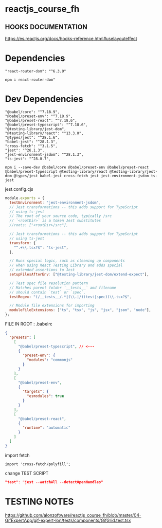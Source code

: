 # reactjs_course_fh

## HOOKS DOCUMENTATION

https://es.reactjs.org/docs/hooks-reference.html#uselayouteffect

# Dependencies

    "react-router-dom": "^6.3.0"

```console
npm i react-router-dom"
```

# Dev Dependencies

    "@babel/core": "^7.18.9",
    "@babel/preset-env": "^7.18.9",
    "@babel/preset-react": "^7.18.6",
    "@babel/preset-typescript": "^7.18.6",
    "@testing-library/jest-dom",
    "@testing-library/react": "^13.3.0",
    "@types/jest": "^28.1.6",
    "babel-jest": "^28.1.3",
    "cross-fetch": "^3.1.5",
    "jest": "^28.1.3",
    "jest-environment-jsdom": "^28.1.3",
    "ts-jest": "^28.0.7",

```console
npm i --save-dev @babel/core @babel/preset-env @babel/preset-react @babel/preset-typescript @testing-library/react @testing-library/jest-dom @types/jest babel-jest cross-fetch jest jest-environment-jsdom ts-jest
```

jest.config.cjs

```javascript
module.exports = {
  testEnvironment: "jest-environment-jsdom",
  // Jest transformations -- this adds support for TypeScript
  // using ts-jest
  // The root of your source code, typically /src
  // `<rootDir>` is a token Jest substitutes
  //roots: ["<rootDir>/src"],

  // Jest transformations -- this adds support for TypeScript
  // using ts-jest
  transform: {
    "^.+\\.tsx?$": "ts-jest",
  },

  // Runs special logic, such as cleaning up components
  // when using React Testing Library and adds special
  // extended assertions to Jest
  setupFilesAfterEnv: ["@testing-library/jest-dom/extend-expect"],

  // Test spec file resolution pattern
  // Matches parent folder `__tests__` and filename
  // should contain `test` or `spec`.
  testRegex: "(/__tests__/.*|(\\.|/)(test|spec))\\.tsx?$",

  // Module file extensions for importing
  moduleFileExtensions: ["ts", "tsx", "js", "jsx", "json", "node"],
};
```

FILE IN ROOT : .babelrc

```json
{
  "presets": [
    [
      "@babel/preset-typescript", // <---
      {
        "preset-env": {
          "modules": "commonjs"
        }
      }
    ],
    [
      "@babel/preset-env",
      {
        "targets": {
          "esmodules": true
        }
      }
    ],
    [
      "@babel/preset-react",
      {
        "runtime": "automatic"
      }
    ]
  ]
}
```

import fetch

```code
import 'cross-fetch/polyfill';
```

change TEST SCRIPT

```json
"test": "jest --watchAll --detectOpenHandles"
```

# TESTING NOTES

https://github.com/alonzoftware/reactjs_course_fh/blob/master/04-GifExpertApp/gif-expert-lon/tests/components/GifGrid.test.tsx

